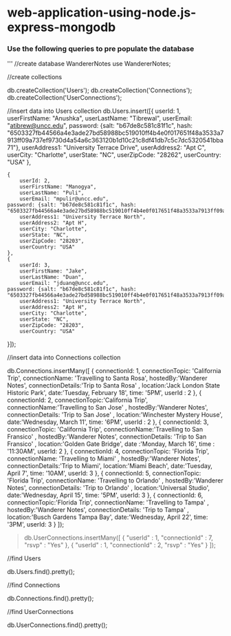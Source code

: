 # web-application-using-node.js-express-mongodb

### Use the following queries to pre populate the database
'''
//create database WandererNotes
use WandererNotes;

//create collections

db.createCollection('Users');
db.createCollection('Connections');
db.createCollection('UserConnections');

//insert data into Users collection
db.Users.insert([{
    userId: 1,
        userFirstName: "Anushka",
        userLastName: "Tibrewal",
        userEmail: "atibrew@uncc.edu",
	password: {salt: "b67de8c581c81f1c", hash: "6503327fb44566a4e3ade27bd58988bc519010ff4b4e0f017651f48a3533a7913ff09a737ef9730d4a54a6c363120b1d10c21c8df41db7c5c7dc5320541bba71"},
        userAddress1: "University Terrace Drive",
        userAddress2: "Apt C",
        userCity: "Charlotte",
        userState: "NC",
        userZipCode: "28262",
        userCountry: "USA"
    },

    {
        userId: 2,
        userFirstName: "Manogya",
        userLastName: "Puli",
        userEmail: "mpulir@uncc.edu",
	password: {salt: "b67de8c581c81f1c", hash: "6503327fb44566a4e3ade27bd58988bc519010ff4b4e0f017651f48a3533a7913ff09a737ef9730d4a54a6c363120b1d10c21c8df41db7c5c7dc5320541bba71"},
        userAddress1: "University Terrace North",
        userAddress2: "Apt H",
        userCity: "Charlotte",
        userState: "NC",
        userZipCode: "28203",
        userCountry: "USA"
    },
    {
        userId: 3,
        userFirstName: "Jake",
        userLastName: "Duan",
        userEmail: "jduanq@uncc.edu",
	password: {salt: "b67de8c581c81f1c", hash: "6503327fb44566a4e3ade27bd58988bc519010ff4b4e0f017651f48a3533a7913ff09a737ef9730d4a54a6c363120b1d10c21c8df41db7c5c7dc5320541bba71"},
        userAddress1: "University Terrace North",
        userAddress2: "Apt H",
        userCity: "Charlotte",
        userState: "NC",
        userZipCode: "28203",
        userCountry: "USA"
}]);

//insert data into Connections collection

db.Connections.insertMany([
  {
    connectionId: 1,
    connectionTopic: 'California Trip',
    connectionName: 'Travelling to Santa Rosa',
    hostedBy:'Wanderer Notes',
    connectionDetails:'Trip to Santa Rosa' ,
    location:'Jack London State Historic Park',
    date:'Tuesday, February 18',
    time: '5PM',
    userId : 2
  },
  {
    connectionId: 2,
    connectionTopic:'California Trip',
    connectionName:'Travelling to San Jose' ,
    hostedBy:'Wanderer Notes',
    connectionDetails: 'Trip to San Jose' ,
    location:'Winchester Mystery House',
    date:'Wednesday, March 11',
    time: '6PM',
    userId : 2
  },
  {
    connectionId: 3,
    connectionTopic: 'California Trip',
    connectionName:'Travelling to San Fransico' ,
    hostedBy:'Wanderer Notes',
    connectionDetails: 'Trip to San Fransico' ,
    location:'Golden Gate Bridge',
    date :'Monday, March 16',
    time : '11:30AM',
    userId: 2
  },
  {
    connectionId: 4,
    connectionTopic: 'Florida Trip',
    connectionName: 'Travelling to Miami' ,
    hostedBy:'Wanderer Notes',
    connectionDetails:'Trip to Miami',
    location:'Miami Beach',
    date:'Tuesday, April 7',
    time: '10AM',
    userId: 3
  },
  {
    connectionId: 5,
    connectionTopic: 'Florida Trip',
    connectionName: 'Travelling to Orlando' ,
    hostedBy:'Wanderer Notes',
    connectionDetails: 'Trip to Orlando' ,
    location:'Universal Studio',
    date:'Wednesday, April 15',
    time: '5PM',
    userId: 3
  },
  {
    connectionId: 6,
    connectionTopic:'Florida Trip',
    connectionName: 'Travelling to Tampa' ,
    hostedBy:'Wanderer Notes',
    connectionDetails: 'Trip to Tampa' ,
    location:'Busch Gardens Tampa Bay',
    date:'Wednesday, April 22',
    time: '3PM',
    userId: 3
  }
]);

> db.UserConnections.insertMany([
{
	"userId" : 1,
	"connectionId" : 7,
	"rsvp" : "Yes"
},
{
	"userId" : 1,
	"connectionId" : 2,
	"rsvp" : "Yes"
}
]);


//find Users

db.Users.find().pretty();

//find Connections

db.Connections.find().pretty();

//find UserConnections

db.UserConnections.find().pretty();
```
